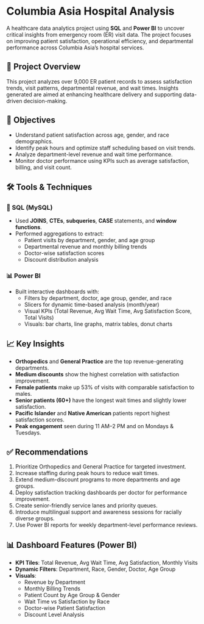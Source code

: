 # Columbia Asia Hospital Analysis

A healthcare data analytics project using **SQL** and **Power BI** to uncover critical insights from emergency room (ER) visit data. The project focuses on improving patient satisfaction, operational efficiency, and departmental performance across Columbia Asia’s hospital services.

## 📌 Project Overview

This project analyzes over 9,000 ER patient records to assess satisfaction trends, visit patterns, departmental revenue, and wait times. Insights generated are aimed at enhancing healthcare delivery and supporting data-driven decision-making.


## 🧩 Objectives

- Understand patient satisfaction across age, gender, and race demographics.
- Identify peak hours and optimize staff scheduling based on visit trends.
- Analyze department-level revenue and wait time performance.
- Monitor doctor performance using KPIs such as average satisfaction, billing, and visit count.


## 🛠️ Tools & Techniques

### 🧮 SQL (MySQL)

- Used **JOINS**, **CTEs**, **subqueries**, **CASE** statements, and **window functions**.
- Performed aggregations to extract:
  - Patient visits by department, gender, and age group
  - Departmental revenue and monthly billing trends
  - Doctor-wise satisfaction scores
  - Discount distribution analysis

### 📊 Power BI

- Built interactive dashboards with:
  - Filters by department, doctor, age group, gender, and race
  - Slicers for dynamic time-based analysis (month/year)
  - Visual KPIs (Total Revenue, Avg Wait Time, Avg Satisfaction Score, Total Visits)
  - Visuals: bar charts, line graphs, matrix tables, donut charts


## 📈 Key Insights

- **Orthopedics** and **General Practice** are the top revenue-generating departments.
- **Medium discounts** show the highest correlation with satisfaction improvement.
- **Female patients** make up 53% of visits with comparable satisfaction to males.
- **Senior patients (60+)** have the longest wait times and slightly lower satisfaction.
- **Pacific Islander** and **Native American** patients report highest satisfaction scores.
- **Peak engagement** seen during 11 AM–2 PM and on Mondays & Tuesdays.


## ✅ Recommendations

1. Prioritize Orthopedics and General Practice for targeted investment.
2. Increase staffing during peak hours to reduce wait times.
3. Extend medium-discount programs to more departments and age groups.
4. Deploy satisfaction tracking dashboards per doctor for performance improvement.
5. Create senior-friendly service lanes and priority queues.
6. Introduce multilingual support and awareness sessions for racially diverse groups.
7. Use Power BI reports for weekly department-level performance reviews.


## 📊 Dashboard Features (Power BI)

- **KPI Tiles**: Total Revenue, Avg Wait Time, Avg Satisfaction, Monthly Visits
- **Dynamic Filters**: Department, Race, Gender, Doctor, Age Group
- **Visuals**:
  - Revenue by Department 
  - Monthly Billing Trends 
  - Patient Count by Age Group & Gender 
  - Wait Time vs Satisfaction by Race 
  - Doctor-wise Patient Satisfaction 
  - Discount Level Analysis 

